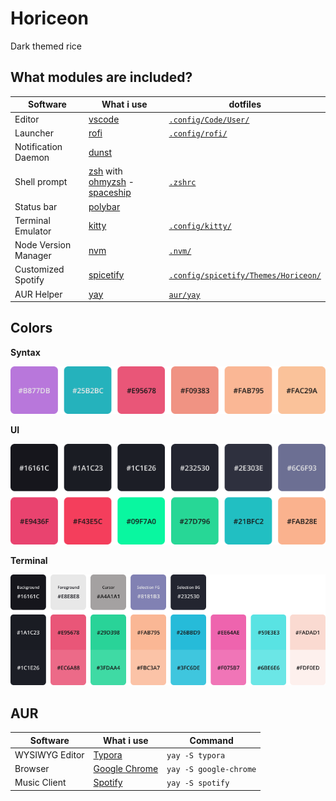 # Horiceon

Dark themed rice

## What modules are included?

| Software             | What i use                                                   | dotfiles                                                     |
| -------------------- | ------------------------------------------------------------ | ------------------------------------------------------------ |
| Editor               | [vscode](https://github.com/microsoft/vscode)                | [`.config/Code/User/`](.config/Code/User)                    |
| Launcher             | [rofi](https://github.com/davatorium/rofi)                   | [`.config/rofi/`](.config/rofi)                              |
| Notification Daemon  | [dunst](https://github.com/dunst-project/dunst)              |                                                              |
| Shell prompt         | [zsh](https://zsh.org) with [ohmyzsh](https://github.com/ohmyzsh/ohmyzsh) - [spaceship](https://github.com/denysdovhan/spaceship-prompt) | [`.zshrc`](.zshrc)                                           |
| Status bar           | [polybar](https://github.com/polybar/polybar)                |                                                              |
| Terminal Emulator    | [kitty](https://sw.kovidgoyal.net/kitty)                     | [`.config/kitty/`](.config/kitty)                            |
| Node Version Manager | [nvm](https://github.com/nvm-sh/nvm)                         | [`.nvm/`](.nvm)                                              |
| Customized Spotify   | [spicetify](https://github.com/khanhas/spicetify-cli)        | [`.config/spicetify/Themes/Horiceon/`](.config/spicetify/Themes/Horiceon) |
| AUR Helper           | [yay](https://github.com/Jguer/yay)                          | [`aur/yay`](aur/yay)                                         |

## Colors

**Syntax**

![syntax](.meta/colors-syntax.png)

**UI**

![ui](.meta/colors-ui.png)

**Terminal**

![terminal](.meta/colors-terminal.png)

## AUR

| Software       | What i use                                     | Command                |
| -------------- | ---------------------------------------------- | ---------------------- |
| WYSIWYG Editor | [Typora](https://typora.io/)                   | `yay -S typora`        |
| Browser        | [Google Chrome](https://www.google.com/chrome) | `yay -S google-chrome` |
| Music Client   | [Spotify](https://www.spotify.com/)            | `yay -S spotify`       |

